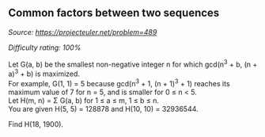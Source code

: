 Common factors between two sequences
------------------------------------

*Source: https://projecteuler.net/problem=489*


*Difficulty rating: 100%*

Let G(a, b) be the smallest non-negative integer n for which gcd(n<sup>3</sup> +
b, (n + a)<sup>3</sup> + b) is maximized.\
 For example, G(1, 1) = 5 because gcd(n<sup>3</sup> + 1, (n + 1)<sup>3</sup> + 1) reaches
its maximum value of 7 for n = 5, and is smaller for 0 ≤ n \< 5.\
 Let H(m, n) = Σ G(a, b) for 1 ≤ a ≤ m, 1 ≤ b ≤ n.\
 You are given H(5, 5) = 128878 and H(10, 10) = 32936544.

Find H(18, 1900).
